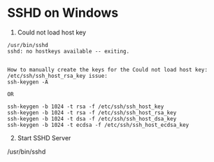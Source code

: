 SSHD on Windows
===============

1. Could not load host key

```
/usr/bin/sshd
sshd: no hostkeys available -- exiting.


How to manually create the keys for the Could not load host key: /etc/ssh/ssh_host_rsa_key issue:
ssh-keygen -A

OR

ssh-keygen -b 1024 -t rsa -f /etc/ssh/ssh_host_key
ssh-keygen -b 1024 -t rsa -f /etc/ssh/ssh_host_rsa_key
ssh-keygen -b 1024 -t dsa -f /etc/ssh/ssh_host_dsa_key
ssh-keygen -b 1024 -t ecdsa -f /etc/ssh/ssh_host_ecdsa_key
```

2. Start SSHD Server

/usr/bin/sshd

